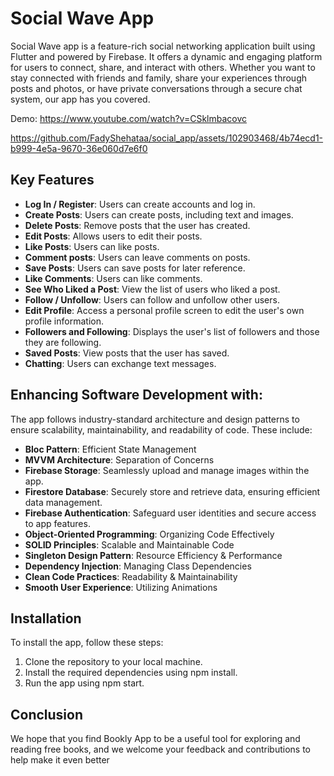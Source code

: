 # Social Wave App

Social Wave app is a feature-rich social networking application built using Flutter and powered by Firebase. It offers a dynamic and engaging platform for users to connect, share, and interact with others. Whether you want to stay connected with friends and family, share your experiences through posts and photos, or have private conversations through a secure chat system, our app has you covered.

Demo: https://www.youtube.com/watch?v=CSklmbacovc

https://github.com/FadyShehataa/social_app/assets/102903468/4b74ecd1-b999-4e5a-9670-36e060d7e6f0


## Key Features

- **Log In / Register**: Users can create accounts and log in.
- **Create Posts**: Users can create posts, including text and images.
- **Delete Posts**: Remove posts that the user has created.
- **Edit Posts**: Allows users to edit their posts.
- **Like Posts**: Users can like posts.
- **Comment posts**: Users can leave comments on posts.
- **Save Posts**: Users can save posts for later reference.
- **Like Comments**: Users can like comments.
- **See Who Liked a Post**: View the list of users who liked a post.
- **Follow / Unfollow**: Users can follow and unfollow other users.
- **Edit Profile**: Access a personal profile screen to edit the user's own profile information.
- **Followers and Following**: Displays the user's list of followers and those they are following.
- **Saved Posts**: View posts that the user has saved.
- **Chatting**: Users can exchange text messages.

## Enhancing Software Development with:

The app follows industry-standard architecture and design patterns to ensure scalability, maintainability, and readability of code. These include:
- **Bloc Pattern**: Efficient State Management
- **MVVM Architecture**: Separation of Concerns
- **Firebase Storage**: Seamlessly upload and manage images within the app.
- **Firestore Database**: Securely store and retrieve data, ensuring efficient data management.
- **Firebase Authentication**: Safeguard user identities and secure access to app features.
- **Object-Oriented Programming**: Organizing Code Effectively
- **SOLID Principles**: Scalable and Maintainable Code
- **Singleton Design Pattern**: Resource Efficiency & Performance
- **Dependency Injection**: Managing Class Dependencies
- **Clean Code Practices**: Readability & Maintainability
- **Smooth User Experience**: Utilizing Animations


## Installation

To install the app, follow these steps:

1. Clone the repository to your local machine.
2. Install the required dependencies using npm install.
3. Run the app using npm start.

## Conclusion

We hope that you find Bookly App to be a useful tool for exploring and reading free books, and we welcome your feedback and contributions to help make it even better
